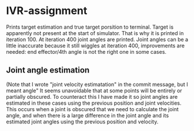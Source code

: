 # IVR-assignment
Prints target estimation and true target porsition to terminal. Target is apparently not present at the start of simulator. That is why it is printed in iteration 100. At iteration 400 joint angles are printed. Joint angles can be a little inaccurate because it still wiggles at iteration 400, improvements are needed: end effector/4th angle is not the right one in some cases.

## Joint angle estimation
(Note that I wrote "joint velocity estimatation" in the commit message, but I meant angle"
It seems unavoidable that at some points will be entirely or partially obscured. To counteract this I have made it so joint angles are estimated in these cases using the previous position and joint velocities. This occurs when a joint is obscured that we need to calculate the joint angle, and when there is a large difference in the joint angle and its estimated joint angles using the previous position and velocity. 
